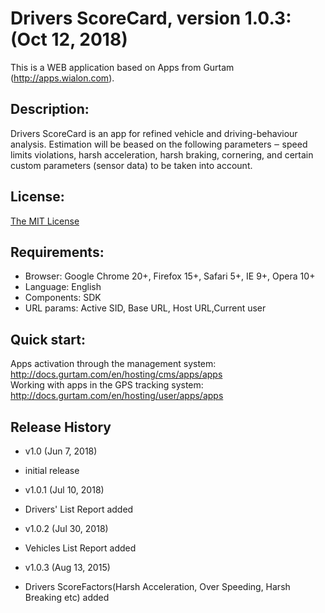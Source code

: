 # Drivers ScoreCard, version 1.0.3: (Oct 12, 2018)

This is a WEB application based on Apps from Gurtam (http://apps.wialon.com).

## Description:

Drivers ScoreCard is an app for refined vehicle and driving-behaviour analysis.
Estimation will be beased on the following parameters ‒ speed limits violations, harsh acceleration,
harsh braking, cornering, and certain custom parameters (sensor data) to be taken into account.

## License:

[The MIT License](../master/LICENSE-MIT)

## Requirements:

- Browser: Google Chrome 20+, Firefox 15+, Safari 5+, IE 9+, Opera 10+
- Language: English
- Components: SDK
- URL params: Active SID, Base URL, Host URL,Current user

## Quick start:

Apps activation through the management system: http://docs.gurtam.com/en/hosting/cms/apps/apps  
Working with apps in the GPS tracking system: http://docs.gurtam.com/en/hosting/user/apps/apps

## Release History

- v1.0 (Jun 7, 2018)

* initial release

- v1.0.1 (Jul 10, 2018)

* Drivers' List Report added

- v1.0.2 (Jul 30, 2018)

* Vehicles List Report added

- v1.0.3 (Aug 13, 2015)

* Drivers ScoreFactors(Harsh Acceleration, Over Speeding, Harsh Breaking etc) added
